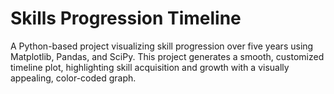 # Skills Progression Timeline
A Python-based project visualizing skill progression over five years using Matplotlib, Pandas, and SciPy. This project generates a smooth, customized timeline plot, highlighting skill acquisition and growth with a visually appealing, color-coded graph.
